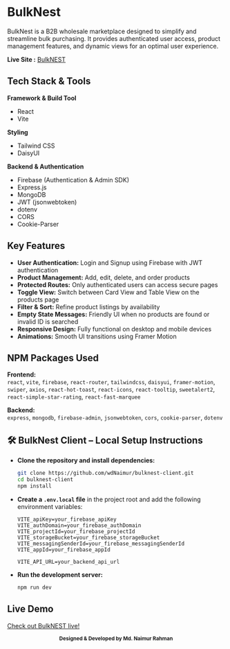 # BulkNest

BulkNest is a B2B wholesale marketplace designed to simplify and streamline bulk purchasing. It provides authenticated user access, product management features, and dynamic views for an optimal user experience.

**Live Site :** [BulkNEST](https://bulknest.web.app/)

## Tech Stack & Tools

**Framework & Build Tool**

- React
- Vite

**Styling**

- Tailwind CSS
- DaisyUI

**Backend & Authentication**

- Firebase (Authentication & Admin SDK)
- Express.js
- MongoDB
- JWT (jsonwebtoken)
- dotenv
- CORS
- Cookie-Parser

## Key Features

- **User Authentication:** Login and Signup using Firebase with JWT authentication
- **Product Management:** Add, edit, delete, and order products
- **Protected Routes:** Only authenticated users can access secure pages
- **Toggle View:** Switch between Card View and Table View on the products page
- **Filter & Sort:** Refine product listings by availability
- **Empty State Messages:** Friendly UI when no products are found or invalid ID is searched
- **Responsive Design:** Fully functional on desktop and mobile devices
- **Animations:** Smooth UI transitions using Framer Motion

## NPM Packages Used

**Frontend:**  
`react`, `vite`, `firebase`, `react-router`, `tailwindcss`, `daisyui`, `framer-motion`, `swiper`, `axios`, `react-hot-toast`, `react-icons`, `react-tooltip`, `sweetalert2`, `react-simple-star-rating`, `react-fast-marquee`

**Backend:**  
`express`, `mongodb`, `firebase-admin`, `jsonwebtoken`, `cors`, `cookie-parser`, `dotenv`

## 🛠️ BulkNest Client – Local Setup Instructions

- **Clone the repository and install dependencies:**

  ```bash
  git clone https://github.com/wdNaimur/bulknest-client.git
  cd bulknest-client
  npm install
  ```

- **Create a `.env.local` file** in the project root and add the following environment variables:

  ```
  VITE_apiKey=your_firebase_apiKey
  VITE_authDomain=your_firebase_authDomain
  VITE_projectId=your_firebase_projectId
  VITE_storageBucket=your_firebase_storageBucket
  VITE_messagingSenderId=your_firebase_messagingSenderId
  VITE_appId=your_firebase_appId

  VITE_API_URL=your_backend_api_url
  ```

- **Run the development server:**

  ```bash
  npm run dev
  ```


## Live Demo

[Check out BulkNEST live!](https://bulknest.web.app/)

<p align="center"><sub><strong>Designed & Developed by Md. Naimur Rahman</strong></sub></p>
